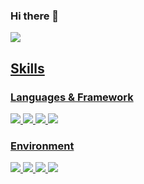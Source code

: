 ### Hi there 👋

<a href="pcar530@gmail.com" target="_blank"><img src="https://img.shields.io/badge/Accenture-A100FF?style=flat-square&logo=Accenture&logoColor=white"/>
  
## Skills 
### Languages & Framework
<img src="https://img.shields.io/badge/Python-FECC00?stype=flat-square&logo=Python&logoColor=3776AB"/> <img src="https://img.shields.io/badge/C++-000000?stype=flat-square&logo=C++&logoColor=00599C"/> <img src="https://img.shields.io/badge/ROS-000000?stype=flat-square&logo=C++&logoColor=22314E"/> <img src="https://img.shields.io/badge/TensorFlow-000000?stype=flat-square&logo=TensorFlow&logoColor=FF6F00"/> 
  
### Environment
<img src="https://img.shields.io/badge/Linux-yellow?stype=flat-square&logo=Linux&logoColor=FCC624"/> <img src="https://img.shields.io/badge/anaconda-000000?stype=flat-square&anaconda=Linux&logoColor=44A833"/> <img src="https://img.shields.io/badge/Docker-yellow?stype=flat-square&Docker=Linux&logoColor=2496ED"/> <img src="https://img.shields.io/badge/VScode-yellow?stype=flat-square&Docker=Visual Studio Code&logoColor=007ACC"/> 

